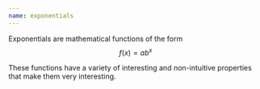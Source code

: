 ```yaml
---
name: exponentials
---
```


Exponentials are mathematical functions of the form $$ f(x) = a b^x$$

These functions have a variety of interesting and non-intuitive properties that make them very interesting.
